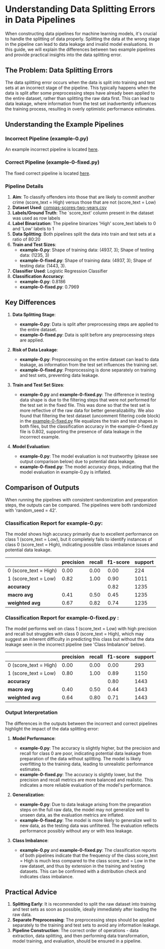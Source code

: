 # Understanding Data Splitting Errors in Data Pipelines

When constructing data pipelines for machine learning models, it's crucial to handle the splitting of data properly. Splitting the data at the wrong stage in the pipeline can lead to data leakage and invalid model evaluations. In this guide, we will explain the differences between two example pipelines and provide practical insights into the data splitting error.

## The Problem: Data Splitting Errors

The data splitting error occurs when the data is split into training and test sets at an incorrect stage of the pipeline. This typically happens when the data is split after some preprocessing steps have already been applied to the entire dataset, rather than splitting the raw data first. This can lead to data leakage, where information from the test set inadvertently influences the training process, resulting in overly optimistic performance estimates.

## Understanding the Example Pipelines

### Incorrect Pipeline (example-0.py)

An example incorrect pipeline is located [here](./example-0.py).

### Correct Pipeline (example-0-fixed.py)

The fixed correct pipeline is located [here](./example-0-fixed.py).

### Pipeline Details
1. **Aim**: To classify offenders into those that are likely to commit another crime (score_text = High) versus those that are not (score_text = Low)
2. **Dataset Used**: [compas-scores-two-years.csv](datasets/compas-scores-two-years.csv)
3. **Labels/Ground Truth**: The `score_text' column present in the dataset was used as row labels
4. **Label Binarization**: The pipeline binarizes 'High' score_text labels to 0 and 'Low' labels to 1
5. **Data Splitting**: Both pipelines split the data into train and test sets at a ratio of 80:20
6. **Train and Test Sizes**:
   - **example-0.py**: Shape of training data: (4937, 3); Shape of testing data: (1235, 3)
   - **example-0-fixed.py**: Shape of training data: (4937, 3); Shape of testing data: (1443, 3). 
7. **Classifier Used**: Logistic Regression Classifier
8. **Classification Accuracy**:
   - **example-0.py**: 0.8186
   - **example-0-fixed.py**: 0.7969

## Key Differences

1. **Data Splitting Stage**:
   - **example-0.py**: Data is split after preprocessing steps are applied to the entire dataset.
   - **example-0-fixed.py**: Data is split before any preprocessing steps are applied.

2. **Risk of Data Leakage**:
   - **example-0.py**: Preprocessing on the entire dataset can lead to data leakage, as information from the test set influences the training set.
   - **example-0-fixed.py**: Preprocessing is done separately on training and test sets, preventing data leakage.

3. **Train and Test Set Sizes**:
    - **example-0.py** and **example-0-fixed.py**: The difference in testing data shape is due to the filtering steps that were not performed for the test set in the fixed file. This was done so that the test set is more reflective of the raw data for better generalizability. We also found that filtering the test dataset (uncomment filtering code block) in the [example-0-fixed.py](./example-0-fixed.py) file equalizes the train and test shapes in both files, but the classification accuracy in the example-0-fixed.py file is 0.802, supporting the presence of data leakage in the incorrrect example.

3. **Model Evaluation**:
   - **example-0.py**: The model evaluation is not trustworthy (please see output comparison below) due to potential data leakage.
   - **example-0-fixed.py**: The model accuracy drops, indicating that the model evaluation in example-0.py is inflated. 
   
## Comparison of Outputs

When running the pipelines with consistent randomization and preparation steps, the outputs can be compared. The pipelines were both randomized with 'random_seed = 42'.

### Classification Report for example-0.py:
The model shows high accuracy primarily due to excellent performance on class 1 (score_text = Low), but it completely fails to identify instances of class 0 (score_text = High), indicating possible class imbalance issues and potential data leakage.

|                | precision | recall | f1-score | support |
|----------------|-----------|--------|----------|---------|
| 0 (score_text = High)| 0.00| 0.00   | 0.00     | 224     |
| 1 (score_text = Low)| 0.82 | 1.00   | 0.90     | 1011    |
| **accuracy**   |           |        | 0.82     | 1235    |
| **macro avg**  | 0.41      | 0.50   | 0.45     | 1235    |
| **weighted avg** | 0.67   | 0.82   | 0.74     | 1235    |


### Classification Report for example-0-fixed.py :
The model performs well on class 1 (score_text = Low) with high precision and recall but struggles with class 0 (score_text = High), which may suggest an inherent difficulty in predicting this class but without the data leakage seen in the incorrect pipeline (see 'Class Imbalance' below). 

|                | precision | recall | f1-score | support |
|----------------|-----------|--------|----------|---------|
| 0 (score_text = High)| 0.00      | 0.00   | 0.00     | 293     |
| 1 (score_text = Low)| 0.80      | 1.00   | 0.89     | 1150    |
| **accuracy**   |           |        | 0.80     | 1443    |
| **macro avg**  | 0.40      | 0.50   | 0.44     | 1443    |
| **weighted avg** | 0.64   | 0.80   | 0.71     | 1443    |


### Output Interpretation

The differences in the outputs between the incorrect and correct pipelines highlight the impact of the data splitting error:

1. **Model Performance**:
   - **example-0.py**: The accuracy is slightly higher, but the precision and recall for class 0 are poor, indicating potential data leakage from preparation of the data without splitting. The model is likely overfitting to the training data, leading to unrealistic performance estimates.
   - **example-0-fixed.py**: The accuracy is slightly lower, but the precision and recall metrics are more balanced and realistic. This indicates a more reliable evaluation of the model's performance.

2. **Generalization**:
   - **example-0.py**: Due to data leakage arising from the preparation steps on the full raw data, the model may not generalize well to unseen data, as the evaluation metrics are inflated.
   - **example-0-fixed.py**: The model is more likely to generalize well to new data, as the testing data was unfiltered. The evaluation reflects performance possibly without any or with less leakage.

3. **Class Imbalance**:
    - **example-0.py** and **example-0-fixed.py**: The classification reports of both pipelines indicate that the frequency of the class score_text = High is much less compared to the class score_text = Low in the raw dataset, and thus by extension in the training and testing datasets. This can be confirmed with a distribution check and indicates class imbalance.

## Practical Advice

1. **Splitting Early**: It is recommended to split the raw dataset into training and test sets as soon as possible, ideally immediately after loading the raw data.
2. **Separate Preprocessing**: The preprocessing steps should be applied separately to the training and test sets to avoid any information leakage.
3. **Pipeline Construction**: The correct order of operations - data extraction, data splitting, and then performing data transformation, model training, and evaluation, should be ensured in a pipeline.
